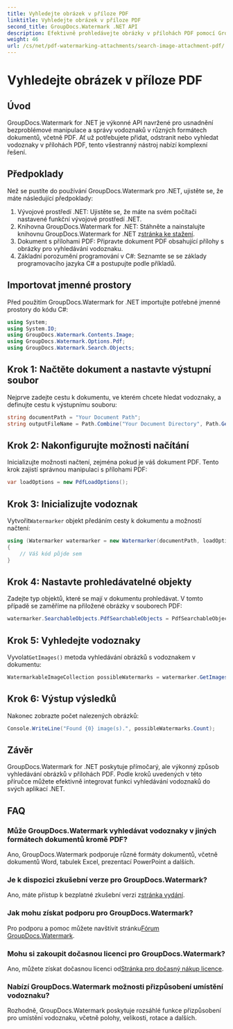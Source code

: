 ```yaml
---
title: Vyhledejte obrázek v příloze PDF
linktitle: Vyhledejte obrázek v příloze PDF
second_title: GroupDocs.Watermark .NET API
description: Efektivně prohledávejte obrázky v přílohách PDF pomocí GroupDocs.Watermark for .NET. Zjednodušte si proces správy vodoznaků bez námahy.
weight: 46
url: /cs/net/pdf-watermarking-attachments/search-image-attachment-pdf/
---
```


# Vyhledejte obrázek v příloze PDF

## Úvod
GroupDocs.Watermark for .NET je výkonné API navržené pro usnadnění bezproblémové manipulace a správy vodoznaků v různých formátech dokumentů, včetně PDF. Ať už potřebujete přidat, odstranit nebo vyhledat vodoznaky v přílohách PDF, tento všestranný nástroj nabízí komplexní řešení.
## Předpoklady
Než se pustíte do používání GroupDocs.Watermark pro .NET, ujistěte se, že máte následující předpoklady:
1. Vývojové prostředí .NET: Ujistěte se, že máte na svém počítači nastavené funkční vývojové prostředí .NET.
2.  Knihovna GroupDocs.Watermark for .NET: Stáhněte a nainstalujte knihovnu GroupDocs.Watermark for .NET z[stránka ke stažení](https://releases.groupdocs.com/Watermark/net/).
3. Dokument s přílohami PDF: Připravte dokument PDF obsahující přílohy s obrázky pro vyhledávání vodoznaku.
4. Základní porozumění programování v C#: Seznamte se se základy programovacího jazyka C# a postupujte podle příkladů.

## Importovat jmenné prostory
Před použitím GroupDocs.Watermark for .NET importujte potřebné jmenné prostory do kódu C#:
```csharp
using System;
using System.IO;
using GroupDocs.Watermark.Contents.Image;
using GroupDocs.Watermark.Options.Pdf;
using GroupDocs.Watermark.Search.Objects;
```
## Krok 1: Načtěte dokument a nastavte výstupní soubor
Nejprve zadejte cestu k dokumentu, ve kterém chcete hledat vodoznaky, a definujte cestu k výstupnímu souboru:
```csharp
string documentPath = "Your Document Path";
string outputFileName = Path.Combine("Your Document Directory", Path.GetFileName(documentPath));
```
## Krok 2: Nakonfigurujte možnosti načítání
Inicializujte možnosti načtení, zejména pokud je váš dokument PDF. Tento krok zajistí správnou manipulaci s přílohami PDF:
```csharp
var loadOptions = new PdfLoadOptions();
```
## Krok 3: Inicializujte vodoznak
 Vytvořit`Watermarker` objekt předáním cesty k dokumentu a možností načtení:
```csharp
using (Watermarker watermarker = new Watermarker(documentPath, loadOptions))
{
    // Váš kód půjde sem
}
```
## Krok 4: Nastavte prohledávatelné objekty
Zadejte typ objektů, které se mají v dokumentu prohledávat. V tomto případě se zaměříme na přiložené obrázky v souborech PDF:
```csharp
watermarker.SearchableObjects.PdfSearchableObjects = PdfSearchableObjects.AttachedImages;
```
## Krok 5: Vyhledejte vodoznaky
 Vyvolat`GetImages()` metoda vyhledávání obrázků s vodoznakem v dokumentu:
```csharp
WatermarkableImageCollection possibleWatermarks = watermarker.GetImages();
```
## Krok 6: Výstup výsledků
Nakonec zobrazte počet nalezených obrázků:
```csharp
Console.WriteLine("Found {0} image(s).", possibleWatermarks.Count);
```

## Závěr
GroupDocs.Watermark for .NET poskytuje přímočarý, ale výkonný způsob vyhledávání obrázků v přílohách PDF. Podle kroků uvedených v této příručce můžete efektivně integrovat funkci vyhledávání vodoznaků do svých aplikací .NET.
## FAQ
### Může GroupDocs.Watermark vyhledávat vodoznaky v jiných formátech dokumentů kromě PDF?
Ano, GroupDocs.Watermark podporuje různé formáty dokumentů, včetně dokumentů Word, tabulek Excel, prezentací PowerPoint a dalších.
### Je k dispozici zkušební verze pro GroupDocs.Watermark?
 Ano, máte přístup k bezplatné zkušební verzi z[stránka vydání](https://releases.groupdocs.com/).
### Jak mohu získat podporu pro GroupDocs.Watermark?
 Pro podporu a pomoc můžete navštívit stránku[Fórum GroupDocs.Watermark](https://forum.groupdocs.com/c/watermark/19).
### Mohu si zakoupit dočasnou licenci pro GroupDocs.Watermark?
 Ano, můžete získat dočasnou licenci od[Stránka pro dočasný nákup licence](https://purchase.groupdocs.com/temporary-license/).
### Nabízí GroupDocs.Watermark možnosti přizpůsobení umístění vodoznaku?
Rozhodně, GroupDocs.Watermark poskytuje rozsáhlé funkce přizpůsobení pro umístění vodoznaku, včetně polohy, velikosti, rotace a dalších.